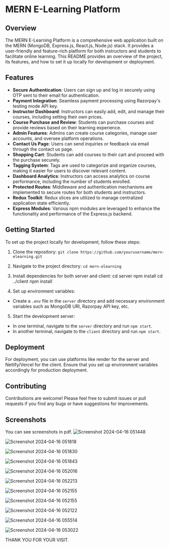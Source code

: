 
# MERN E-Learning Platform

## Overview

The MERN E-Learning Platform is a comprehensive web application built on the MERN (MongoDB, Express.js, React.js, Node.js) stack. It provides a user-friendly and feature-rich platform for both instructors and students to facilitate online learning. This README provides an overview of the project, its features, and how to set it up locally for development or deployment.

## Features

- **Secure Authentication**: Users can sign up and log in securely using OTP sent to their email for authentication.
- **Payment Integration**: Seamless payment processing using Razorpay's testing mode API key.
- **Instructor Dashboard**: Instructors can easily add, edit, and manage their courses, including setting their own prices.
- **Course Purchase and Review**: Students can purchase courses and provide reviews based on their learning experience.
- **Admin Features**: Admins can create course categories, manage user accounts, and oversee platform operations.
- **Contact Us Page**: Users can send inquiries or feedback via email through the contact us page.
- **Shopping Cart**: Students can add courses to their cart and proceed with the purchase securely.
- **Tagging System**: Tags are used to categorize and organize courses, making it easier for users to discover relevant content.
- **Dashboard Analytics**: Instructors can access analytics on course performance, including the number of students enrolled.
- **Protected Routes**: Middleware and authentication mechanisms are implemented to secure routes for both students and instructors.
- **Redux Toolkit**: Redux slices are utilized to manage centralized application state efficiently.
- **Express Modules**: Various npm modules are leveraged to enhance the functionality and performance of the Express.js backend.

## Getting Started

To set up the project locally for development, follow these steps:

1. Clone the repository: `git clone https://github.com/yourusername/mern-elearning.git`
2. Navigate to the project directory: `cd mern-elearning`
3. Install dependencies for both server and client:
      cd server
      npm install
      cd ../client
      npm install

4. Set up environment variables:
- Create a `.env` file in the `server` directory and add necessary environment variables such as MongoDB URI, Razorpay API key, etc.
5. Start the development server:
- In one terminal, navigate to the `server` directory and run `npm start`.
- In another terminal, navigate to the `client` directory and run `npm start`.

## Deployment

For deployment, you can use platforms like render for the server and Netlify/Vercel for the client. Ensure that you set up environment variables accordingly for production deployment.

## Contributing

Contributions are welcome! Please feel free to submit issues or pull requests if you find any bugs or have suggestions for improvements.

## Screenshots

You can see screenshots in pdf.
![Screenshot 2024-04-16 051448](https://github.com/SumitMARSS/Ed-Tech-Project/assets/112120780/6a101e24-a4c9-4117-8a2c-adde5de13ef0)

![Screenshot 2024-04-16 051818](https://github.com/SumitMARSS/Ed-Tech-Project/assets/112120780/41e2a80d-b4ca-406b-a138-c0f0c2fb16f8)

![Screenshot 2024-04-16 051830](https://github.com/SumitMARSS/Ed-Tech-Project/assets/112120780/33661b06-6463-49ed-a4e1-06d6cc8a2ef9)

![Screenshot 2024-04-16 051843](https://github.com/SumitMARSS/Ed-Tech-Project/assets/112120780/a38f39a6-b82c-49ac-9ec1-59310affdcef)

![Screenshot 2024-04-16 052016](https://github.com/SumitMARSS/Ed-Tech-Project/assets/112120780/42f7c2cd-1f1b-4f38-aafd-97cf359b10dc)

![Screenshot 2024-04-16 052213](https://github.com/SumitMARSS/Ed-Tech-Project/assets/112120780/f8012cd9-914b-4655-9258-a57391ba124e)

![Screenshot 2024-04-16 052155](https://github.com/SumitMARSS/Ed-Tech-Project/assets/112120780/f394d0a1-61f7-4215-a764-8b2e7afcf1e8)

![Screenshot 2024-04-16 052155](https://github.com/SumitMARSS/Ed-Tech-Project/assets/112120780/bcefc1bf-134f-4277-aa9a-a0cafd780257)

![Screenshot 2024-04-16 052122](https://github.com/SumitMARSS/Ed-Tech-Project/assets/112120780/a8156a25-9056-4010-a658-42548115fbf3)

![Screenshot 2024-04-16 055514](https://github.com/SumitMARSS/Ed-Tech-Project/assets/112120780/a3c41a0a-f911-4258-94a5-e070810b22f3)

![Screenshot 2024-04-16 053022](https://github.com/SumitMARSS/Ed-Tech-Project/assets/112120780/aa02c35f-b5aa-4884-9f5b-67a7eab5f566)

THANK YOU FOR YOUR VISIT.

